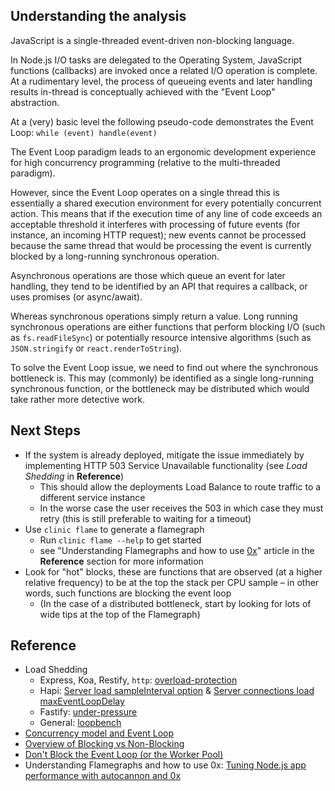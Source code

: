 ## Understanding the analysis

JavaScript is a single-threaded event-driven non-blocking language.

In Node.js I/O tasks are delegated to the Operating System, JavaScript functions (callbacks)
are invoked once a related I/O operation is complete. At a rudimentary level, the process of
queueing events and later handling results in-thread is conceptually achieved with the
"Event Loop" abstraction.

At a (very) basic level the following pseudo-code demonstrates the Event Loop:
`while (event) handle(event)`

The Event Loop paradigm leads to an ergonomic development experience for high concurrency programming
(relative to the multi-threaded paradigm).

However, since the Event Loop operates on a single thread this is essentially a shared
execution environment for every potentially concurrent action. This means that if the
execution time of any line of code exceeds an acceptable threshold it interferes with
processing of future events (for instance, an incoming HTTP request); new events cannot
be processed because the same thread that would be processing the event is currently
blocked by a long-running synchronous operation.

Asynchronous operations are those which queue an event for later handling, they tend to be
identified by an API that requires a callback, or uses promises (or async/await).

Whereas synchronous operations simply return a value. Long running synchronous operations are either
functions that perform blocking I/O (such as `fs.readFileSync`) or potentially resource intensive
algorithms (such as `JSON.stringify` or `react.renderToString`).

To solve the Event Loop issue, we need to find out where the synchronous bottleneck is.
This may (commonly) be identified as a single long-running synchronous function, or
the bottleneck may be distributed which would take rather more detective work.

## Next Steps
- If the system is already deployed, mitigate the issue immediately by implementing
  HTTP 503 Service Unavailable functionality (see *Load Shedding* in **Reference**)
    + This should allow the deployments Load Balance to route traffic to a different service instance
    + In the worse case the user receives the 503 in which case they must retry (this is still preferable to waiting for a timeout)
- Use `clinic flame` to generate a flamegraph
    + Run <code class='snippet'>clinic flame --help</code> to get started
    + see "Understanding Flamegraphs and how to use [0x](https://www.npmjs.com/package/0x)" article in the **Reference** section for more information
- Look for "hot" blocks, these are functions that are observed (at a higher relative frequency) to be at the top the stack per CPU sample – in other words, such functions are blocking the event loop
  - (In the case of a distributed bottleneck, start by looking for lots of wide tips at the top of the Flamegraph)

## Reference

- Load Shedding
    + Express, Koa, Restify, `http`: [overload-protection](https://www.npmjs.com/package/overload-protection)
    + Hapi: [Server load sampleInterval option](https://hapi.dev/api/#-serveroptionsload) & [Server connections load maxEventLoopDelay](https://hapijs.com/api#-serveroptionsload)
    + Fastify: [under-pressure](https://www.npmjs.com/package/under-pressure)
    + General: [loopbench](https://www.npmjs.com/package/loopbench)
- [Concurrency model and Event Loop
](https://developer.mozilla.org/en-US/docs/Web/JavaScript/EventLoop)
- [Overview of Blocking vs Non-Blocking](https://nodejs.org/en/docs/guides/blocking-vs-non-blocking/)
- [Don't Block the Event Loop (or the Worker Pool)](https://nodejs.org/en/docs/guides/dont-block-the-event-loop/)
- Understanding Flamegraphs and how to use 0x: [Tuning Node.js app performance with autocannon and 0x](https://www.nearform.com/blog/tuning-node-js-app-performance-with-autocannon-and-0x/)
